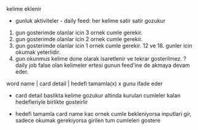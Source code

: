 kelime eklenir
 + gunluk aktiviteler - daily feed:
her kelime satir satir gozukur
1. gun gosterimde olanlar icin 3 ornek cumle gerekir.
3. gun gosterimde olanlar icin 2 ornek cumle gerekir.
6. gun gosterimde olanlar icin 1 ornek cumle gerekir.
12 ve 18. gunler icin okumak yeterlidir.
18. gun okunmus kelime done olarak isaretlenir ve tekrar gosterilmez.
? daily job false olan kelimeler ertesi gunun feed'ine de akmaya devam eder.

word name | card detail | hedefi tamamla(x) x gunu ifade eder

+ card detail
baslikta kelime gozukur
altinda kurulan cumleler kalan hedefleriyle birlikte gosteirlir

+ hedefi tamamla 
card name
kac ornek cumle bekleniyorsa inputlari gir,
sadece okumak gerekiyorsa girilen tum cumleleri gostere